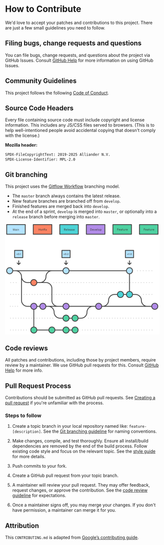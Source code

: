 [//]: # (SPDX-FileCopyrightText: 2024-2025 Copyright Contributors to the MeteoForge project)

[//]: # (SPDX-License-Identifier: MPL-2.0)

# How to Contribute

We'd love to accept your patches and contributions to this project.
There are just a few small guidelines you need to follow.

## Filing bugs, change requests and questions

You can file bugs, change requests, and questions about the project via GitHub Issues.
Consult [GitHub Help](https://docs.github.com/en/free-pro-team@latest/github/managing-your-work-on-github/creating-an-issue)
for more information on using GitHub Issues.

## Community Guidelines

This project follows the following [Code of Conduct](./CODE_OF_CONDUCT.md).

## Source Code Headers

Every file containing source code must include copyright and license information.
This includes any JS/CSS files served to browsers.
(This is to help well-intentioned people avoid accidental copying that doesn't comply with the license.)

**Mozilla header:**

    SPDX-FileCopyrightText: 2019-2025 Alliander N.V.
    SPDX-License-Identifier: MPL-2.0

## Git branching

This project uses the [Gitflow Workflow](https://www.atlassian.com/git/tutorials/comparing-workflows/gitflow-workflow)
branching model.

- The `master` branch always contains the latest release.
- New feature branches are branched off from `develop`.
- Finished features are merged back into `develop`.
- At the end of a sprint, `develop` is merged into `master`, or optionally into a `release` branch before merging into
  `master`.

![Gitflow](docs/images/gitflow.svg)

## Code reviews

All patches and contributions, including those by project members, require review by a maintainer.
We use GitHub pull requests for this.
Consult [GitHub Help](https://help.github.com/articles/about-pull-requests/) for more info.

## Pull Request Process

Contributions should be submitted as GitHub pull requests.
See [Creating a pull request](https://docs.github.com/en/github/collaborating-with-issues-and-pull-requests/creating-a-pull-request)
if you're unfamiliar with the process.

### Steps to follow

1. Create a topic branch in your local repository named like: `feature-[description]`.
   See the [Git branching guideline](#git-branching) for naming conventions.

2. Make changes, compile, and test thoroughly.
   Ensure all install/build dependencies are removed by the end of the build process.
   Follow existing code style and focus on the relevant topic.
   See the [style guide](#source-code-headers) for more details.

3. Push commits to your fork.

4. Create a GitHub pull request from your topic branch.

5. A maintainer will review your pull request.
   They may offer feedback, request changes, or approve the contribution.
   See the [code review guideline](#code-reviews) for expectations.

6. Once a maintainer signs off, you may merge your changes.
   If you don't have permission, a maintainer can merge it for you.

## Attribution

This `CONTRIBUTING.md` is adapted
from [Google’s contributing guide](https://github.com/google/new-project/blob/master/docs/contributing.rst).
